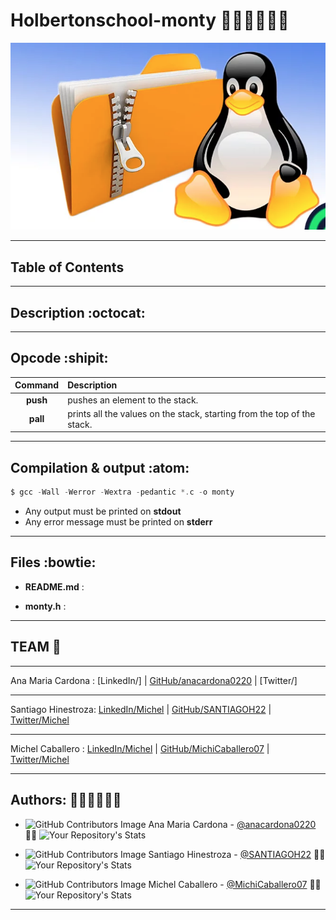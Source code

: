 # Holbertonschool-monty :woman_technologist::man_technologist::woman_technologist:

![linux](imagelinux.png)


******
## Table of Contents

---
## Description :octocat:
---
## Opcode :shipit:

| **Command** | **Description** |
|:-------:|:-----------|
|  **push**   |pushes an element to the stack.|
|  **pall**  |prints all the values on the stack, starting from the top of the stack.|

---
## Compilation & output :atom:

~~~c
$ gcc -Wall -Werror -Wextra -pedantic *.c -o monty
~~~
* Any output must be printed on **stdout**
* Any error message must be printed on **stderr**
---
## Files :bowtie:

* **README.md** : 

* **monty.h** :

___

## TEAM :eyes:
***
Ana Maria Cardona : [LinkedIn/] | [GitHub/anacardona0220] | [Twitter/]
***
Santiago Hinestroza: [LinkedIn/Michel] | [GitHub/SANTIAGOH22] | [Twitter/Michel]
***
Michel Caballero : [LinkedIn/Michel] | [GitHub/MichiCaballero07] | [Twitter/Michel]

[Article]: <https://www.linkedin.com/>
[Holberton School]: <https://www.holbertonschool.com>
[LinkedIn/Camilo]: <https://www.linkedin.com/>
[LinkedIn/Michel]: <https://www.linkedin.com/in/michelcaballerogranado>
[GitHub/anacardona0220]: <https://github.com/anacardona0220>
[GitHub/SANTIAGOH22]: <https://github.com/SANTIAGOH22>
[GitHub/MichiCaballero07]: <https://github.com/MichiCaballero07>

[Twitter/Camilo]: <https://twitter.com/>
[Twitter/Michel]: <https://twitter.com/MichelYohanaCa1>




***
## Authors: :genie_woman::genie_man::genie_woman:

* ![GitHub Contributors Image](https://contrib.rocks/image?repo=anacardona0220/holbertonschool-low_level_programming)
Ana Maria Cardona - <a href="https://github.com/anacardona0220" target="_blank"> @anacardona0220</a> :genie_woman: ![Your Repository's Stats](https://github-readme-stats.vercel.app/api?username=anacardona0220&show_icons=true)

* ![GitHub Contributors Image](https://contrib.rocks/image?repo=SANTIAGOH22/holbertonschool-low_level_programming)
Santiago Hinestroza - <a href="https://github.com/SANTIAGOH22" target="_blank"> @SANTIAGOH22</a> :genie_man:![Your Repository's Stats](https://github-readme-stats.vercel.app/api?username=SANTIAGOH22&show_icons=true)



* ![GitHub Contributors Image](https://contrib.rocks/image?repo=MichiCaballero07/holbertonschool-low_level_programming) 
Michel Caballero - <a href="https://github.com/MichiCaballero07" target="_blank"> @MichiCaballero07</a> :genie_woman:![Your Repository's Stats](https://github-readme-stats.vercel.app/api?username=MichiCaballero07&show_icons=true)
***
